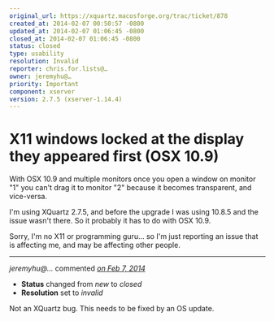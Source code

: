 ```yaml
---
original_url: https://xquartz.macosforge.org/trac/ticket/878
created_at: 2014-02-07 00:50:57 -0800
updated_at: 2014-02-07 01:06:45 -0800
closed_at: 2014-02-07 01:06:45 -0800
status: closed
type: usability
resolution: Invalid
reporter: chris.for.lists@…
owner: jeremyhu@…
priority: Important
component: xserver
version: 2.7.5 (xserver-1.14.4)
---
```


X11 windows locked at the display they appeared first (OSX 10.9)
================================================================


With OSX 10.9 and multiple monitors once you open a window on monitor "1" you can't drag it to monitor "2" because it becomes transparent, and vice-versa.

I'm using XQuartz 2.7.5, and before the upgrade I was using 10.8.5 and the issue wasn't there. So it probably it has to do with OSX 10.9.

Sorry, I'm no X11 or programming guru... so I'm just reporting an issue that is affecting me, and may be affecting other people.



---

*jeremyhu@…* commented *[on Feb 7, 2014](https://xquartz.macosforge.org/trac/ticket/878#comment:1 "February 7, 2014 at 1:06 AM PST")*

-   **Status** changed from *new* to *closed*
-   **Resolution** set to *invalid*

Not an XQuartz bug. This needs to be fixed by an OS update.



